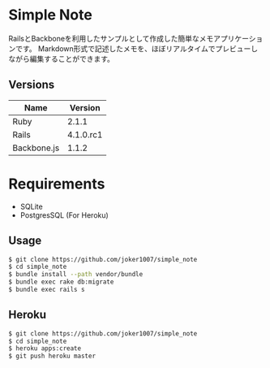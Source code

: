 # Simple Note
RailsとBackboneを利用したサンプルとして作成した簡単なメモアプリケーションです。
Markdown形式で記述したメモを、ほぼリアルタイムでプレビューしながら編集することができます。

## Versions
| Name        | Version   |
| ---         | ---       |
| Ruby        | 2.1.1     |
| Rails       | 4.1.0.rc1 |
| Backbone.js | 1.1.2     |

# Requirements

- SQLite
- PostgresSQL (For Heroku)

## Usage

```sh
$ git clone https://github.com/joker1007/simple_note
$ cd simple_note
$ bundle install --path vendor/bundle
$ bundle exec rake db:migrate
$ bundle exec rails s
```

## Heroku

```sh
$ git clone https://github.com/joker1007/simple_note
$ cd simple_note
$ heroku apps:create
$ git push heroku master
```

